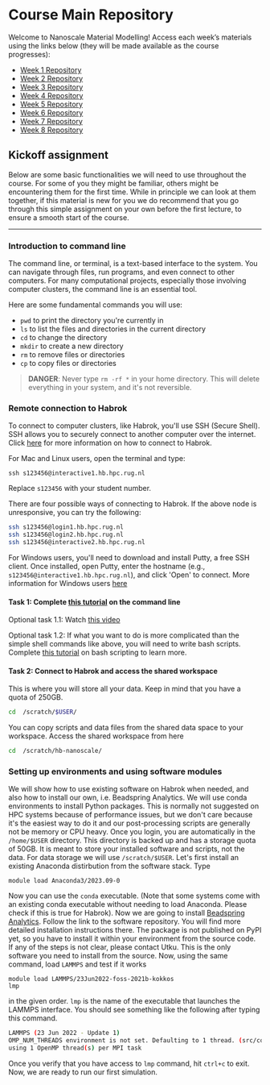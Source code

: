 # Course Main Repository 

Welcome to Nanoscale Material Modelling! Access each week’s materials using the links below (they will be made available as the course progresses):

- [Week 1 Repository](https://github.com/giuntoli-group/nmm-week1)
- [Week 2 Repository](https://github.com/giuntoli-group/nmm-week2)
- [Week 3 Repository](https://github.com/giuntoli-group/nmm-week3)
- [Week 4 Repository](https://github.com/giuntoli-group/nmm-week4)
- [Week 5 Repository](https://github.com/giuntoli-group/nmm-week5)
- [Week 6 Repository](https://github.com/giuntoli-group/nmm-week6)
- [Week 7 Repository](https://github.com/giuntoli-group/nmm-week7)
- [Week 8 Repository](https://github.com/giuntoli-group/nmm-week8)


## Kickoff assignment

Below are some basic functionalities we will need to use throughout the course. For some of you they might be familiar, others might be encountering them for the first time. While in principle we can look at them together, if this material is new for you we do recommend that you go through this simple assignment on your own before the first lecture, to ensure a smooth start of the course.

---


### Introduction to command line

The command line, or terminal, is a text-based interface to the system. You can navigate through files, run programs, and even connect to other computers. For many computational projects, especially those involving computer clusters, the command line is an essential tool.

Here are some fundamental commands you will use:

- `pwd` to print the directory you're currently in
- `ls` to list the files and directories in the current directory
- `cd` to change the directory
- `mkdir` to create a new directory
- `rm` to remove files or directories
- `cp` to copy files or directories

> **DANGER**: Never type `rm -rf *` in your home directory. This will delete everything in your system, and it's not reversible.


### Remote connection to Habrok

To connect to computer clusters, like Habrok, you'll use SSH (Secure Shell). SSH allows you to securely connect to another computer over the internet. Click [here](https://wiki.hpc.rug.nl/habrok/connecting_to_the_system/connecting) for more information on how to connect to Habrok.

For Mac and Linux users, open the terminal and type:

```bash!
ssh s123456@interactive1.hb.hpc.rug.nl
```

Replace `s123456` with your student number.

There are four possible ways of connecting to Habrok. If the above node is unresponsive, you can try the following:

```bash
ssh s123456@login1.hb.hpc.rug.nl
ssh s123456@login2.hb.hpc.rug.nl
ssh s123456@interactive2.hb.hpc.rug.nl
```


For Windows users, you'll need to download and install Putty, a free SSH client. Once installed, open Putty, enter the hostname (e.g., `s123456@interactive1.hb.hpc.rug.nl`), and click 'Open' to connect. More information for Windows users [here](https://wiki.hpc.rug.nl/habrok/connecting_to_the_system/windows)


#### Task 1: Complete [this tutorial](https://linuxsurvival.com/linux-tutorial-introduction/) on the command line

Optional task 1.1: Watch [this video](https://www.youtube.com/watch?v=s3ii48qYBxA) 

Optional task 1.2: If what you want to do is more complicated than the simple shell commands like above, you will need to write bash scripts. Complete [this tutorial](https://www.shellscript.sh/) on bash scripting to learn more.

#### Task 2: Connect to Habrok and access the shared workspace

This is where you will store all your data. Keep in mind that you have a quota of 250GB. 
```bash
cd  /scratch/$USER/
```
You can copy scripts and data files from the shared data space to your workspace. Access the shared workspace from here
```bash
cd  /scratch/hb-nanoscale/
```

### Setting up environments and using software modules


We will show how to use existing software on Habrok when needed, and also how to install our own, i.e. Beadspring Analytics. We will use conda environments to install Python packages. This is normally not suggested on HPC systems because of performance issues, but we don't care because it's the easiest way to do it and our post-processing scripts are generally not be memory or CPU heavy. Once you login, you are automatically in the `/home/$USER` directory. This directory is backed up and has a storage quota of 50GB. It is meant to store your installed software and scripts, not the data. For data storage we will use `/scratch/$USER`. Let's first install an existing Anaconda distirbution from the software stack. Type

```bash!
module load Anaconda3/2023.09-0
```
Now you can use the `conda` executable. (Note that some systems come with an existing conda executable without needing to load Anaconda. Please check if this is true for Habrok). Now we are going to install [Beadspring Analytics](https://github.com/utkugurel/beadspring). Follow the link to the software repository. You will find more detailed installation instructions there. The package is not published on PyPI yet, so you have to install it within your environment from the source code. If any of the steps is not clear, please contact Utku. This is the only software you need to install from the source. Now, using the same command, load `LAMMPS` and test if it works


```bash=
module load LAMMPS/23Jun2022-foss-2021b-kokkos
lmp
```
in the given order. `lmp` is the name of the executable that launches the LAMMPS interface. You should see something like the following after typing this command.

```bash
LAMMPS (23 Jun 2022 - Update 1)
OMP_NUM_THREADS environment is not set. Defaulting to 1 thread. (src/comm.cpp:98)
using 1 OpenMP thread(s) per MPI task
```

Once you verify that you have access to `lmp` command, hit `ctrl+c` to exit. Now, we are ready to run our first simulation.
